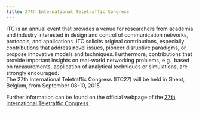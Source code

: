 ```yaml
---
title: 27th International Teletraffic Congress
---
```


ITC is an annual event that provides a venue for researchers from academia and industry interested in design and control of communication networks, protocols, and applications. ITC solicits original contributions, especially contributions that address novel issues, pioneer disruptive paradigms, or propose innovative models and techniques. Furthermore, contributions that provide important insights on real-world networking problems, e.g., based on measurements, application of analytical techniques or simulations, are strongly encouraged.<br/>
The 27th International Teletraffic Congress (ITC27) will be held in Ghent, Belgium, from September 08-10, 2015.

Further information can be found on the official webpage of the [27th International Teletraffic Congress](http://www.itc27.org/ "Opens external link in new window").